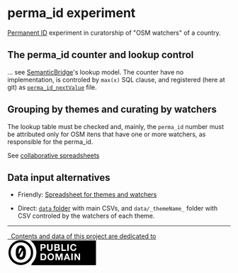 # perma_id experiment
[Permanent ID](https://wiki.openstreetmap.org/wiki/Permanent_ID) experiment in curatorship of "OSM watchers" of a country.

## The perma_id counter and lookup control
... see [SemanticBridge](https://github.com/OSMBrasil/semantic-bridge)'s lookup model. The counter have no implementation, is controled by `max(x)` SQL clause, and registered (here at git) as [`perma_id_nextValue`](data/perma_id_nextValue) file.

## Grouping by themes and curating by watchers
The lookup table must be checked and, mainly, the `perma_id` number must be attributed only for OSM itens that have one or more watchers, as responsible for the perma_id.

See [collaborative spreadsheets](https://docs.google.com/spreadsheets/d/1Qj9j9n7LpLoXn_DpTJHUqdsjVuCmOmF3n5aY69Dxfg0/)


## Data input alternatives

* Friendly: [Spreadsheet for themes and watchers](https://docs.google.com/spreadsheets/d/1Qj9j9n7LpLoXn_DpTJHUqdsjVuCmOmF3n5aY69Dxfg0/edit)

* Direct: [`data` folder](data) with main CSVs, and `data/_themeName_` folder with CSV controled by the watchers of each theme.

------

[&#160; Contents and data of this project are dedicated to<br/> ![](assets/CC0-logo-200px.png) ](LICENSE.md)
